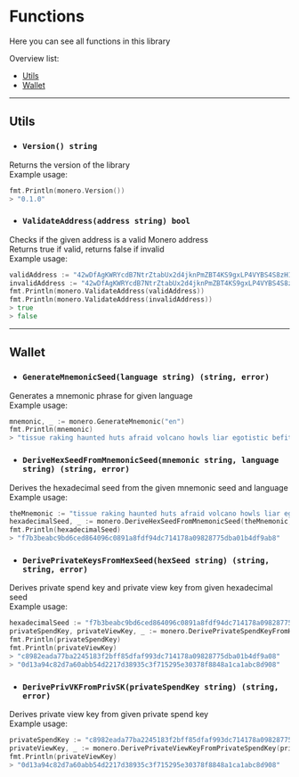 # Functions

Here you can see all functions in this library

Overview list:
- [Utils](#utils)
- [Wallet](#wallet)
---
## Utils
- ### `Version() string`

Returns the version of the library \
Example usage:
```go
fmt.Println(monero.Version())
> "0.1.0"
```

- ### `ValidateAddress(address string) bool`

Checks if the given address is a valid Monero address \
Returns true if valid, returns false if invalid \
Example usage:
```go
validAddress := "42wDfAgKWRYcdB7NtrZtabUx2d4jknPmZBT4KS9gxLP4VYBS4S8zH1nj3aByTHVQL1LRhKzoL1NDhKV3tXEt3KeKR5kR7uw"
invalidAddress := "42wDfAgKWRYcdB7NtrZtabUx2d4jknPmZBT4KS9gxLP4VYBS4S8zH1nj3aByTHVQL1LRhKzoL1NDhKV3tXEt3KeKR5kR7uw123123"
fmt.Println(monero.ValidateAddress(validAddress))
fmt.Println(monero.ValidateAddress(invalidAddress))
> true
> false
```
---

## Wallet

- ### `GenerateMnemonicSeed(language string) (string, error)`

Generates a mnemonic phrase for given language \
Example usage:
```go
mnemonic, _ := monero.GenerateMnemonic("en")
fmt.Println(mnemonic)
> "tissue raking haunted huts afraid volcano howls liar egotistic befit rounded older bluntly imbalance pivot exotic tuxedo amaze mostly lukewarm macro vocal hounded biplane rounded"
```

- ### `DeriveHexSeedFromMnemonicSeed(mnemonic string, language string) (string, error)`

Derives the hexadecimal seed from the given mnemonic seed and language \
Example usage:
```go
theMnemonic := "tissue raking haunted huts afraid volcano howls liar egotistic befit rounded older bluntly imbalance pivot exotic tuxedo amaze mostly lukewarm macro vocal hounded biplane rounded"
hexadecimalSeed, _ := monero.DeriveHexSeedFromMnemonicSeed(theMnemonic, "en")
fmt.Println(hexadecimalSeed)
> "f7b3beabc9bd6ced864096c0891a8fdf94dc714178a09828775dba01b4df9ab8"
```

- ### `DerivePrivateKeysFromHexSeed(hexSeed string) (string, string, error)`

Derives private spend key and private view key from given hexadecimal seed \
Example usage:
```go
hexadecimalSeed := "f7b3beabc9bd6ced864096c0891a8fdf94dc714178a09828775dba01b4df9ab8"
privateSpendKey, privateViewKey, _ := monero.DerivePrivateSpendKeyFromHexSeed(hexadecimalSeed)
fmt.Println(privateSpendKey)
fmt.Println(privateViewKey)
> "c8982eada77ba2245183f2bff85dfaf993dc714178a09828775dba01b4df9a08"
> "0d13a94c82d7a60abb54d2217d38935c3f715295e30378f8848a1ca1abc8d908"
```

- ### `DerivePrivVKFromPrivSK(privateSpendKey string) (string, error)`

Derives private view key from given private spend key \
Example usage:
```go
privateSpendKey := "c8982eada77ba2245183f2bff85dfaf993dc714178a09828775dba01b4df9a08"
privateViewKey, _ := monero.DerivePrivateViewKeyFromPrivateSpendKey(privateSpendKey)
fmt.Println(privateViewKey)
> "0d13a94c82d7a60abb54d2217d38935c3f715295e30378f8848a1ca1abc8d908"
```





